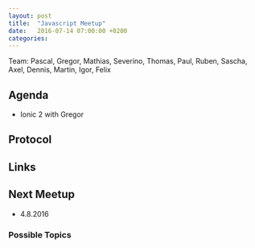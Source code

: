 ```yaml
---
layout: post
title:  "Javascript Meetup"
date:   2016-07-14 07:00:00 +0200
categories:
---
```


Team: Pascal, Gregor, Mathias, Severino, Thomas, Paul, Ruben, Sascha, Axel, Dennis, Martin, Igor, Felix

## Agenda

- Ionic 2 with Gregor

## Protocol

## Links

## Next Meetup

- 4.8.2016

### Possible Topics
